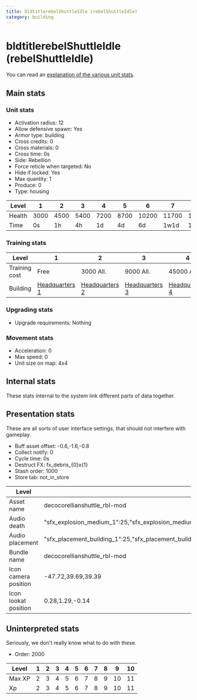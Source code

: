 ```yaml
---
title: bldtitlerebelShuttleIdle (rebelShuttleIdle)
category: building
---
```


# bldtitlerebelShuttleIdle (rebelShuttleIdle)

You can read an [explanation  of the various unit stats](unitexplained.md).

## Main stats

### Unit stats

  * Activation radius: 12
  * Allow defensive spawn: Yes
  * Armor type: building
  * Cross credits: 0
  * Cross materials: 0
  * Cross time: 0s
  * Side: Rebellion
  * Force reticle when targeted: No
  * Hide if locked: Yes
  * Max quantity: 1
  * Produce: 0
  * Type: housing

|Level |1   |2   |3   |4   |5   |6    |7    |8    |9    |10   |
|------|----|----|----|----|----|-----|-----|-----|-----|-----|
|Health|3000|4500|5400|7200|8700|10200|11700|13200|14700|16200|
|Time  |0s  |1h  |4h  |1d  |4d  |6d   |1w1d |1w3d |1w5d |2w   |


### Training stats

|Level        |1                             |2                             |3                             |4                             |5                             |6                             |7                             |8                             |9                             |10                             |
|-------------|------------------------------|------------------------------|------------------------------|------------------------------|------------------------------|------------------------------|------------------------------|------------------------------|------------------------------|-------------------------------|
|Training cost|Free                          |3000 All.                     |9000 All.                     |45000 All.                    |135000 All.                   |275000 All.                   |750000 All.                   |900000 All.                   |1350000 All.                  |3600000 All.                   |
|Building     |[Headquarters 1](rebelHQ.html)|[Headquarters 2](rebelHQ.html)|[Headquarters 3](rebelHQ.html)|[Headquarters 4](rebelHQ.html)|[Headquarters 5](rebelHQ.html)|[Headquarters 6](rebelHQ.html)|[Headquarters 7](rebelHQ.html)|[Headquarters 8](rebelHQ.html)|[Headquarters 9](rebelHQ.html)|[Headquarters 10](rebelHQ.html)|


### Upgrading stats

  * Upgrade requirements: Nothing

### Movement stats

  * Acceleration: 0
  * Max speed: 0
  * Unit size on map: 4x4

## Internal stats

These stats internal to the system link different parts of data together.


## Presentation stats

These are all sorts of user interface settings, that should not interfere with gameplay.

  * Buff asset offset: -0.6,-1.6,-0.8
  * Collect notify: 0
  * Cycle time: 0s
  * Destruct FX: fx_debris_{0}x{1}
  * Stash order: 1000
  * Store tab: not_in_store

|Level               |1                                                                                                                      |2                                                                                                                      |3                                                                                                                      |4                                                                                                                      |5                                                                                                                      |6                                                                                                                      |7                                                                                                                      |8                                                                                                                      |9                                                                                                                      |10                                                                                                                     |
|--------------------|-----------------------------------------------------------------------------------------------------------------------|-----------------------------------------------------------------------------------------------------------------------|-----------------------------------------------------------------------------------------------------------------------|-----------------------------------------------------------------------------------------------------------------------|-----------------------------------------------------------------------------------------------------------------------|-----------------------------------------------------------------------------------------------------------------------|-----------------------------------------------------------------------------------------------------------------------|-----------------------------------------------------------------------------------------------------------------------|-----------------------------------------------------------------------------------------------------------------------|-----------------------------------------------------------------------------------------------------------------------|
|Asset name          |decocorellianshuttle_rbl-mod                                                                                           |decocorellianshuttle_rbl-mod                                                                                           |decocorellianshuttle_rbl-mod                                                                                           |decoe9explor_rbl-mod                                                                                                   |decoe9explor_rbl-mod                                                                                                   |decoe9explor_rbl-mod                                                                                                   |decoe9explor_rbl-mod                                                                                                   |decogunship_rbl-mod                                                                                                    |decogunship_rbl-mod                                                                                                    |decogunship_rbl-mod                                                                                                    |
|Audio death         |"sfx_explosion_medium_1":25,"sfx_explosion_medium_2":25,"sfx_explosion_medium_3":25,"sfx_explosion_medium_4":53        |"sfx_explosion_medium_1":25,"sfx_explosion_medium_2":25,"sfx_explosion_medium_3":25,"sfx_explosion_medium_4":54        |"sfx_explosion_medium_1":25,"sfx_explosion_medium_2":25,"sfx_explosion_medium_3":25,"sfx_explosion_medium_4":55        |"sfx_explosion_medium_1":25,"sfx_explosion_medium_2":25,"sfx_explosion_medium_3":25,"sfx_explosion_medium_4":56        |"sfx_explosion_medium_1":25,"sfx_explosion_medium_2":25,"sfx_explosion_medium_3":25,"sfx_explosion_medium_4":57        |"sfx_explosion_medium_1":25,"sfx_explosion_medium_2":25,"sfx_explosion_medium_3":25,"sfx_explosion_medium_4":58        |"sfx_explosion_medium_1":25,"sfx_explosion_medium_2":25,"sfx_explosion_medium_3":25,"sfx_explosion_medium_4":59        |"sfx_explosion_medium_1":25,"sfx_explosion_medium_2":25,"sfx_explosion_medium_3":25,"sfx_explosion_medium_4":60        |"sfx_explosion_medium_1":25,"sfx_explosion_medium_2":25,"sfx_explosion_medium_3":25,"sfx_explosion_medium_4":61        |"sfx_explosion_medium_1":25,"sfx_explosion_medium_2":25,"sfx_explosion_medium_3":25,"sfx_explosion_medium_4":62        |
|Audio placement     |"sfx_placement_building_1":25,"sfx_placement_building_2":25,"sfx_placement_building_3":25,"sfx_placement_building_4":43|"sfx_placement_building_1":25,"sfx_placement_building_2":25,"sfx_placement_building_3":25,"sfx_placement_building_4":44|"sfx_placement_building_1":25,"sfx_placement_building_2":25,"sfx_placement_building_3":25,"sfx_placement_building_4":45|"sfx_placement_building_1":25,"sfx_placement_building_2":25,"sfx_placement_building_3":25,"sfx_placement_building_4":46|"sfx_placement_building_1":25,"sfx_placement_building_2":25,"sfx_placement_building_3":25,"sfx_placement_building_4":47|"sfx_placement_building_1":25,"sfx_placement_building_2":25,"sfx_placement_building_3":25,"sfx_placement_building_4":48|"sfx_placement_building_1":25,"sfx_placement_building_2":25,"sfx_placement_building_3":25,"sfx_placement_building_4":49|"sfx_placement_building_1":25,"sfx_placement_building_2":25,"sfx_placement_building_3":25,"sfx_placement_building_4":50|"sfx_placement_building_1":25,"sfx_placement_building_2":25,"sfx_placement_building_3":25,"sfx_placement_building_4":51|"sfx_placement_building_1":25,"sfx_placement_building_2":25,"sfx_placement_building_3":25,"sfx_placement_building_4":52|
|Bundle name         |decocorellianshuttle_rbl-mod                                                                                           |decocorellianshuttle_rbl-mod                                                                                           |decocorellianshuttle_rbl-mod                                                                                           |decoe9explor_rbl-mod                                                                                                   |decoe9explor_rbl-mod                                                                                                   |decoe9explor_rbl-mod                                                                                                   |decoe9explor_rbl-mod                                                                                                   |decogunship_rbl-mod                                                                                                    |decogunship_rbl-mod                                                                                                    |decogunship_rbl-mod                                                                                                    |
|Icon camera position|-47.72,39.69,39.39                                                                                                     |-47.72,39.69,39.39                                                                                                     |-47.72,39.69,39.39                                                                                                     |-50.51,41.92,41.7                                                                                                      |-50.51,41.92,41.7                                                                                                      |-50.51,41.92,41.7                                                                                                      |-50.51,41.92,41.7                                                                                                      |-55.25,46.96,45.45                                                                                                     |-55.25,46.96,45.45                                                                                                     |-55.25,46.96,45.45                                                                                                     |
|Icon lookat position|0.28,1.29,-0.14                                                                                                        |0.28,1.29,-0.14                                                                                                        |0.28,1.29,-0.14                                                                                                        |0.28,1.29,-0.14                                                                                                        |0.28,1.29,-0.14                                                                                                        |0.28,1.29,-0.14                                                                                                        |0.28,1.29,-0.14                                                                                                        |0.8,2.13,-0.73                                                                                                         |0.8,2.13,-0.73                                                                                                         |0.8,2.13,-0.73                                                                                                         |


## Uninterpreted stats

Seriously, we don't really know what to do with these.

  * Order: 2000

|Level |1|2|3|4|5|6|7|8|9 |10|
|------|-|-|-|-|-|-|-|-|--|--|
|Max XP|2|3|4|5|6|7|8|9|10|11|
|Xp    |2|3|4|5|6|7|8|9|10|11|


